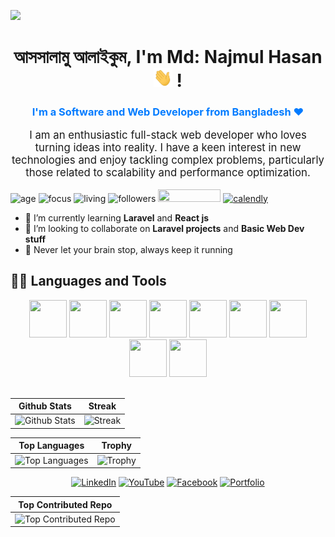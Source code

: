 ![](https://raw.githubusercontent.com/halfrost/halfrost/master/icons/header_.png)

<h1 align="center"> আসসালামু আলাইকুম, I'm Md: Najmul Hasan <img src="https://raw.githubusercontent.com/ABSphreak/ABSphreak/master/gifs/Hi.gif" height="30" width="30"> ! </h1>

<div style="text-align: center;">
  <h3 style="color: #007bff;">I'm a Software and Web Developer from Bangladesh ❤</h3>
  <p style="font-size: 1.2em;">I am an enthusiastic full-stack web developer who loves turning ideas into reality. I have a keen interest in new technologies and enjoy tackling complex problems, particularly those related to scalability and performance optimization.</p>
</div>

![age](https://img.shields.io/badge/age-25-blue)
![focus](https://img.shields.io/badge/focus-FullStack-brightgreen)
![living](https://img.shields.io/badge/living-Dhaka-3c9)
![followers](https://img.shields.io/github/followers/Najmul-Hasan-Sobuj.svg)
<img src="https://visitcount.itsvg.in/api?id=Najmul-Hasan-Sobuj&icon=1&color=0" width="100" height="20">
[![calendly](https://img.shields.io/badge/Book_Appointment-4285F4?style=flat&logo=google-calendar&logoColor=white)](https://calendly.com/najmulhasansobuj87/new-meeting)

- 🌱 I’m currently learning **Laravel** and **React js**
- 👯 I’m looking to collaborate on **Laravel projects** and **Basic Web Dev stuff**
- 📀 Never let your brain stop, always keep it running
  <br />

## 👨‍💻 Languages and Tools

<div align="center">
  
<img src="https://github.com/Subhampreet/Subhampreet/blob/master/logos/JS.png?raw=true" height="60" width="60">
<img src="https://github.com/Subhampreet/Subhampreet/blob/master/logos/css.png?raw=true" height="60" width="60">
<img src="https://github.com/Subhampreet/Subhampreet/blob/master/logos/html.png?raw=true" height="60" width="60">
  
<img src="https://github.com/Subhampreet/Subhampreet/blob/master/logos/react.png?raw=true" height="60" width="60">
<img src="https://github.com/Subhampreet/Subhampreet/blob/master/logos/php.png?raw=true" height="60" width="60">
<img src="https://github.com/Subhampreet/Subhampreet/blob/master/logos/postgres.png?raw=true" height="60" width="60">
<img src="https://github.com/Subhampreet/Subhampreet/blob/master/logos/git.png?raw=true" height="60" width="60">
<img src="https://github.com/Subhampreet/Subhampreet/blob/master/logos/vs.png?raw=true" height="60" width="60">
<img src="https://github.com/Subhampreet/Subhampreet/blob/master/logos/bootstrap.png?raw=true" height="60" width="60">

</div>

<br >

| Github Stats | Streak |
| --- | --- |
| ![Github Stats](https://github-readme-stats.vercel.app/api?username=Najmul-Hasan-Sobuj&show_icons=true&theme=dark&hide_border=false) | ![Streak](https://github-readme-streak-stats.herokuapp.com/?user=Najmul-Hasan-Sobuj&show_icons=true&theme=dark&hide_border=false) |

| Top Languages | Trophy |
| --- | --- |
| ![Top Languages](https://github-readme-stats.vercel.app/api/top-langs/?username=Najmul-Hasan-Sobuj&theme=dark&layout=compact) | ![Trophy](https://github-profile-trophy.vercel.app/?username=Najmul-Hasan-Sobuj&theme=radical&no-frame=false&no-bg=false&margin-w=4) |

<div align="center">
  <a href="https://www.linkedin.com/in/md-najmul-hasan-/" target="_blank"><img src="https://img.shields.io/badge/linkedin-%230077B5.svg?&style=for-the-badge&logo=linkedin&logoColor=white" alt="LinkedIn"></a>
  <a href="https://www.youtube.com/channel/UCpfBaZLeBB-RCNkIO8x7hDQ" target="_blank"><img src="https://img.shields.io/badge/youtube-%23000000.svg?&style=for-the-badge&logo=youtube&logoColor=red" alt="YouTube"></a>
  <a href="https://www.facebook.com/mdnajmulhasan.sobuj" target="_blank"><img src="https://img.shields.io/badge/facebook-%231877F2.svg?&style=for-the-badge&logo=facebook&logoColor=white" alt="Facebook"></a>
  <a href="http://najmulhasan.xyz/" target="_blank"><img src="https://img.shields.io/badge/portfolio-%230077B5.svg?&style=for-the-badge&logo=portfolio&logoColor=orange" alt="Portfolio"></a>
</div>

<div align="center">
  
| Top Contributed Repo |
| --- |
| ![Top Contributed Repo](https://github-contributor-stats.vercel.app/api?username=Najmul-Hasan-Sobuj&limit=5&theme=dark&combine_all_yearly_contributions=true) |
  
</div>


